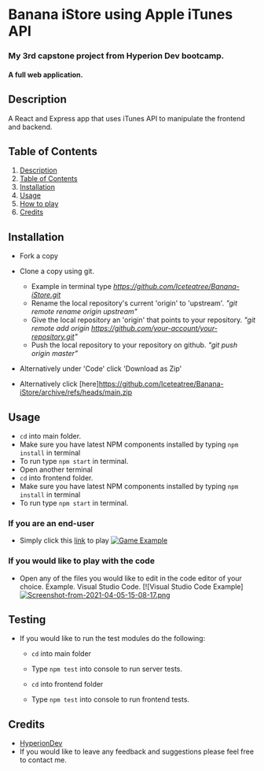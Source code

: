 # Banana iStore using Apple iTunes API
### My 3rd capstone project from Hyperion Dev bootcamp.
#### A full web application.

## Description
A React and Express app that uses iTunes API to manipulate the frontend and backend.

## Table of Contents
1. [Description](#description)
2. [Table of Contents](#table-of-contents)
3. [Installation](#installation)
4. [Usage](#usage)
5. [How to play](#how-to-play)
6. [Credits](#credits)


## Installation

* Fork a copy
* Clone a copy using git.
  * Example in terminal type *https://github.com/Iceteatree/Banana-iStore.git*
  * Rename the local repository's current 'origin' to 'upstream'.
    *"git remote rename origin upstream"*
  * Give the local repository an 'origin' that points to your repository.
    *"git remote add origin https://github.com/your-account/your-repository.git"*
  * Push the local repository to your repository on github.
    *"git push origin master"*

* Alternatively under 'Code' click 'Download as Zip'
* Alternatively click [here]https://github.com/Iceteatree/Banana-iStore/archive/refs/heads/main.zip

## Usage

* ``cd`` into main folder.
* Make sure you have latest NPM components installed by typing ``npm install`` in terminal
* To run type ``npm start`` in terminal.
* Open another terminal
* ``cd`` into frontend folder.
* Make sure you have latest NPM components installed by typing ``npm install`` in terminal
* To run type ``npm start`` in terminal.

### If you are an end-user
* Simply click this [link](https://serene-dubinsky-fa99d3.netlify.app/) to play
[![Game Example](https://i.postimg.cc/d3phXyyY/Screenshot-from-2021-03-18-17-42-33.png)](https://postimg.cc/ct71t6h9)
### If you would like to play with the code
* Open any of the files you would like to edit in the code editor of your choice. Example. Visual Studio Code.
[![Visual Studio Code Example][![Screenshot-from-2021-04-05-15-08-17.png](https://i.postimg.cc/pLM0ydVz/Screenshot-from-2021-04-05-15-08-17.png)](https://postimg.cc/N5b8zBHj)

## Testing
* If you would like to run the test modules do the following:
  * ``cd`` into main folder
  * Type ``npm test`` into console to run server tests.

  * ``cd`` into frontend folder
  * Type ``npm test`` into console to run frontend tests.

## Credits
* [HyperionDev](https://www.hyperiondev.com/)
* If you would like to leave any feedback and suggestions please feel free to contact me.
